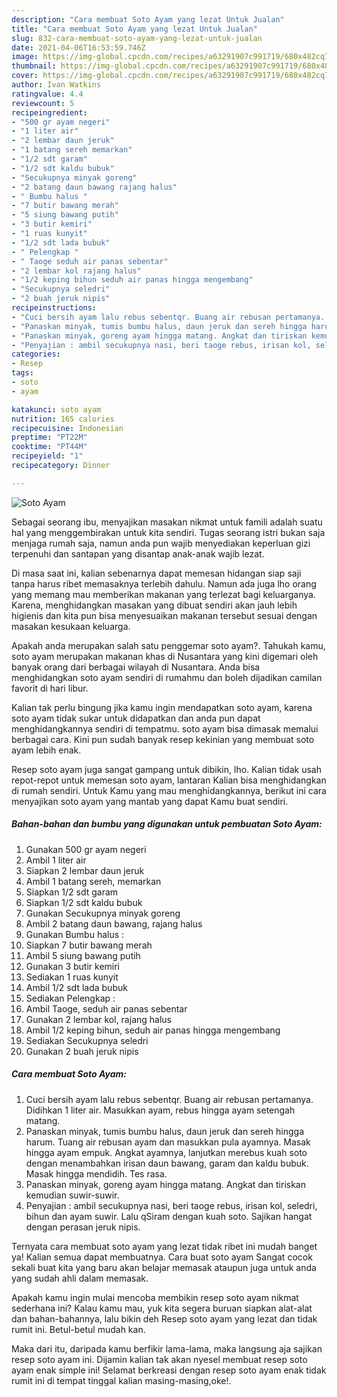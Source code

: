 ```yaml
---
description: "Cara membuat Soto Ayam yang lezat Untuk Jualan"
title: "Cara membuat Soto Ayam yang lezat Untuk Jualan"
slug: 832-cara-membuat-soto-ayam-yang-lezat-untuk-jualan
date: 2021-04-06T16:53:59.746Z
image: https://img-global.cpcdn.com/recipes/a63291907c991719/680x482cq70/soto-ayam-foto-resep-utama.jpg
thumbnail: https://img-global.cpcdn.com/recipes/a63291907c991719/680x482cq70/soto-ayam-foto-resep-utama.jpg
cover: https://img-global.cpcdn.com/recipes/a63291907c991719/680x482cq70/soto-ayam-foto-resep-utama.jpg
author: Ivan Watkins
ratingvalue: 4.4
reviewcount: 5
recipeingredient:
- "500 gr ayam negeri"
- "1 liter air"
- "2 lembar daun jeruk"
- "1 batang sereh memarkan"
- "1/2 sdt garam"
- "1/2 sdt kaldu bubuk"
- "Secukupnya minyak goreng"
- "2 batang daun bawang rajang halus"
- " Bumbu halus "
- "7 butir bawang merah"
- "5 siung bawang putih"
- "3 butir kemiri"
- "1 ruas kunyit"
- "1/2 sdt lada bubuk"
- " Pelengkap "
- " Taoge seduh air panas sebentar"
- "2 lembar kol rajang halus"
- "1/2 keping bihun seduh air panas hingga mengembang"
- "Secukupnya seledri"
- "2 buah jeruk nipis"
recipeinstructions:
- "Cuci bersih ayam lalu rebus sebentqr. Buang air rebusan pertamanya. Didihkan 1 liter air. Masukkan ayam, rebus hingga ayam setengah matang."
- "Panaskan minyak, tumis bumbu halus, daun jeruk dan sereh hingga harum. Tuang air rebusan ayam dan masukkan pula ayamnya. Masak hingga ayam empuk. Angkat ayamnya, lanjutkan merebus kuah soto dengan menambahkan irisan daun bawang, garam dan kaldu bubuk. Masak hingga mendidih. Tes rasa."
- "Panaskan minyak, goreng ayam hingga matang. Angkat dan tiriskan kemudian suwir-suwir."
- "Penyajian : ambil secukupnya nasi, beri taoge rebus, irisan kol, seledri, bihun dan ayam suwir. Lalu qSiram dengan kuah soto. Sajikan hangat dengan perasan jeruk nipis."
categories:
- Resep
tags:
- soto
- ayam

katakunci: soto ayam 
nutrition: 165 calories
recipecuisine: Indonesian
preptime: "PT22M"
cooktime: "PT44M"
recipeyield: "1"
recipecategory: Dinner

---
```



![Soto Ayam](https://img-global.cpcdn.com/recipes/a63291907c991719/680x482cq70/soto-ayam-foto-resep-utama.jpg)

Sebagai seorang ibu, menyajikan masakan nikmat untuk famili adalah suatu hal yang menggembirakan untuk kita sendiri. Tugas seorang istri bukan saja menjaga rumah saja, namun anda pun wajib menyediakan keperluan gizi terpenuhi dan santapan yang disantap anak-anak wajib lezat.

Di masa  saat ini, kalian sebenarnya dapat memesan hidangan siap saji tanpa harus ribet memasaknya terlebih dahulu. Namun ada juga lho orang yang memang mau memberikan makanan yang terlezat bagi keluarganya. Karena, menghidangkan masakan yang dibuat sendiri akan jauh lebih higienis dan kita pun bisa menyesuaikan makanan tersebut sesuai dengan masakan kesukaan keluarga. 



Apakah anda merupakan salah satu penggemar soto ayam?. Tahukah kamu, soto ayam merupakan makanan khas di Nusantara yang kini digemari oleh banyak orang dari berbagai wilayah di Nusantara. Anda bisa menghidangkan soto ayam sendiri di rumahmu dan boleh dijadikan camilan favorit di hari libur.

Kalian tak perlu bingung jika kamu ingin mendapatkan soto ayam, karena soto ayam tidak sukar untuk didapatkan dan anda pun dapat menghidangkannya sendiri di tempatmu. soto ayam bisa dimasak memalui berbagai cara. Kini pun sudah banyak resep kekinian yang membuat soto ayam lebih enak.

Resep soto ayam juga sangat gampang untuk dibikin, lho. Kalian tidak usah repot-repot untuk memesan soto ayam, lantaran Kalian bisa menghidangkan di rumah sendiri. Untuk Kamu yang mau menghidangkannya, berikut ini cara menyajikan soto ayam yang mantab yang dapat Kamu buat sendiri.

<!--inarticleads1-->

##### Bahan-bahan dan bumbu yang digunakan untuk pembuatan Soto Ayam:

1. Gunakan 500 gr ayam negeri
1. Ambil 1 liter air
1. Siapkan 2 lembar daun jeruk
1. Ambil 1 batang sereh, memarkan
1. Siapkan 1/2 sdt garam
1. Siapkan 1/2 sdt kaldu bubuk
1. Gunakan Secukupnya minyak goreng
1. Ambil 2 batang daun bawang, rajang halus
1. Gunakan  Bumbu halus :
1. Siapkan 7 butir bawang merah
1. Ambil 5 siung bawang putih
1. Gunakan 3 butir kemiri
1. Sediakan 1 ruas kunyit
1. Ambil 1/2 sdt lada bubuk
1. Sediakan  Pelengkap :
1. Ambil  Taoge, seduh air panas sebentar
1. Gunakan 2 lembar kol, rajang halus
1. Ambil 1/2 keping bihun, seduh air panas hingga mengembang
1. Sediakan Secukupnya seledri
1. Gunakan 2 buah jeruk nipis




<!--inarticleads2-->

##### Cara membuat Soto Ayam:

1. Cuci bersih ayam lalu rebus sebentqr. Buang air rebusan pertamanya. Didihkan 1 liter air. Masukkan ayam, rebus hingga ayam setengah matang.
1. Panaskan minyak, tumis bumbu halus, daun jeruk dan sereh hingga harum. Tuang air rebusan ayam dan masukkan pula ayamnya. Masak hingga ayam empuk. Angkat ayamnya, lanjutkan merebus kuah soto dengan menambahkan irisan daun bawang, garam dan kaldu bubuk. Masak hingga mendidih. Tes rasa.
1. Panaskan minyak, goreng ayam hingga matang. Angkat dan tiriskan kemudian suwir-suwir.
1. Penyajian : ambil secukupnya nasi, beri taoge rebus, irisan kol, seledri, bihun dan ayam suwir. Lalu qSiram dengan kuah soto. Sajikan hangat dengan perasan jeruk nipis.




Ternyata cara membuat soto ayam yang lezat tidak ribet ini mudah banget ya! Kalian semua dapat membuatnya. Cara buat soto ayam Sangat cocok sekali buat kita yang baru akan belajar memasak ataupun juga untuk anda yang sudah ahli dalam memasak.

Apakah kamu ingin mulai mencoba membikin resep soto ayam nikmat sederhana ini? Kalau kamu mau, yuk kita segera buruan siapkan alat-alat dan bahan-bahannya, lalu bikin deh Resep soto ayam yang lezat dan tidak rumit ini. Betul-betul mudah kan. 

Maka dari itu, daripada kamu berfikir lama-lama, maka langsung aja sajikan resep soto ayam ini. Dijamin kalian tak akan nyesel membuat resep soto ayam enak simple ini! Selamat berkreasi dengan resep soto ayam enak tidak rumit ini di tempat tinggal kalian masing-masing,oke!.

